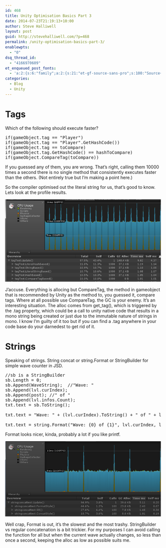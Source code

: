 ```yaml
---
id: 468
title: Unity Optimisation Basics Part 3
date: 2014-07-23T21:19:13+10:00
author: Steve Halliwell
layout: post
guid: http://stevehalliwell.com/?p=468
permalink: /unity-optimisation-basics-part-3/
enablewpts:
  - "0"
dsq_thread_id:
  - "4166970609"
et_enqueued_post_fonts:
  - 'a:2:{s:6:"family";a:2:{s:21:"et-gf-source-sans-pro";s:100:"Source+Sans+Pro:200,200italic,300,300italic,regular,italic,600,600italic,700,700italic,900,900italic";s:10:"et-gf-lato";s:75:"Lato:100,100italic,300,300italic,regular,italic,700,700italic,900,900italic";}s:6:"subset";a:7:{i:0;s:8:"cyrillic";i:1;s:5:"greek";i:2;s:10:"vietnamese";i:3;s:5:"latin";i:4;s:9:"greek-ext";i:5;s:9:"latin-ext";i:6;s:12:"cyrillic-ext";}}'
categories:
  - Blog
  - Unity
---
```

# Tags

Which of the following should execute faster?

<pre class="lang:default decode:true">if(gameObject.tag == "Player")
if(gameObject.tag == "Player".GetHashCode())
if(gameObject.tag == toCompare)
if(gameObject.tag.GetHashCode() == hashToCompare)
if(gameObject.CompareTag(toCompare))</pre>

If you guessed any of them, you are wrong. That&#8217;s right, calling them 10000 times a second there is no single method that consistently executes faster than the others. (Not entirely true but I&#8217;m making a point here.)

So the compiler optimised out the literal string for us, that&#8217;s good to know. Lets look at the profile results.

![](/assets/images/2014/07/tagtest.png)

J&#8217;accuse. Everything is allocing but CompareTag, the method in gameobject that is recommended by Unity as the method to, you guessed it, compare tags. Where at all possible use CompareTag. the GC is your enemy. It&#8217;s an interesting situation. The alloc comes from get_tag(), which is triggered by the .tag property, which could be a call to unity native code that results in a mono string being created or just due to the immutable nature of strings in mono. I know I&#8217;m guilty of it too but if you can find a .tag anywhere in your code base do your darnedest to get rid of it.

# Strings

Speaking of strings. String concat or string.Format or StringBuilder for simple wave counter in JSD.

<pre class="lang:default decode:true">//sb is a StringBuilder
sb.Length = 0;
sb.Append(WaveString);	//"Wave: "
sb.Append(lvl.curIndex);
sb.Append(post); //" of "
sb.Append(lvl.infos.Count);
txt.text = sb.ToString();

txt.text = "Wave: " + (lvl.curIndex).ToString() + " of " + lvl.infos.Count.ToString();

txt.text = string.Format("Wave: {0} of {1}", lvl.curIndex, lvl.infos.Count);</pre>

Format looks nicer, kinda, probably a lot if you like printf.

![](/assets/images/2014/07/stringtest.png)

Well crap, Format is out, it&#8217;s the slowest and the most trashy. StringBuilder vs regular concatenation is a bit trickier. For my purposes I can avoid calling the function for all but when the current wave actually changes, so less than once a second, keeping the alloc as low as possible suits me.

&nbsp;